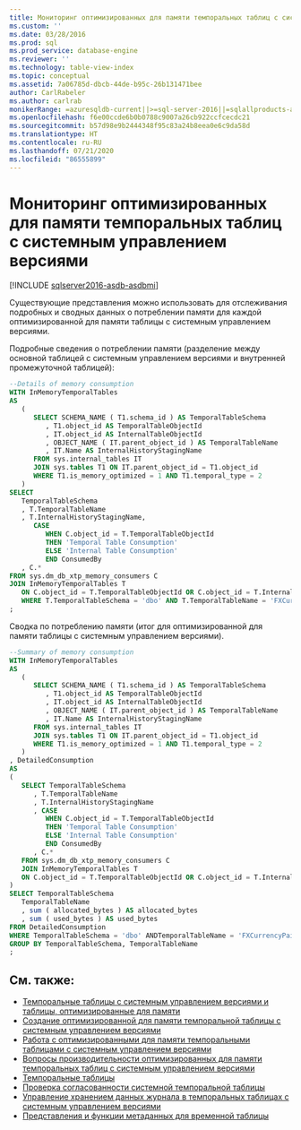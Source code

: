 ```yaml
---
title: Мониторинг оптимизированных для памяти темпоральных таблиц с системным управлением версиями | Документация Майкрософт
ms.custom: ''
ms.date: 03/28/2016
ms.prod: sql
ms.prod_service: database-engine
ms.reviewer: ''
ms.technology: table-view-index
ms.topic: conceptual
ms.assetid: 7a06785d-dbcb-44de-b95c-26b131471bee
author: CarlRabeler
ms.author: carlrab
monikerRange: =azuresqldb-current||>=sql-server-2016||=sqlallproducts-allversions||>=sql-server-linux-2017||=azuresqldb-mi-current
ms.openlocfilehash: f6e00ccde6b0b0788c9007a26cb922ccfcecdc21
ms.sourcegitcommit: b57d98e9b2444348f95c83a24b8eea0e6c9da58d
ms.translationtype: HT
ms.contentlocale: ru-RU
ms.lasthandoff: 07/21/2020
ms.locfileid: "86555899"
---
```

# <a name="monitoring-memory-optimized-system-versioned-temporal-tables"></a>Мониторинг оптимизированных для памяти темпоральных таблиц с системным управлением версиями

[!INCLUDE [sqlserver2016-asdb-asdbmi](../../includes/applies-to-version/sqlserver2016-asdb-asdbmi.md)]

Существующие представления можно использовать для отслеживания подробных и сводных данных о потреблении памяти для каждой оптимизированной для памяти таблицы с системным управлением версиями.

Подробные сведения о потреблении памяти (разделение между основной таблицей с системным управлением версиями и внутренней промежуточной таблицей):

```sql
--Details of memory consumption
WITH InMemoryTemporalTables
AS
   (
      SELECT SCHEMA_NAME ( T1.schema_id ) AS TemporalTableSchema
         , T1.object_id AS TemporalTableObjectId
         , IT.object_id AS InternalTableObjectId
         , OBJECT_NAME ( IT.parent_object_id ) AS TemporalTableName
         , IT.Name AS InternalHistoryStagingName
      FROM sys.internal_tables IT
      JOIN sys.tables T1 ON IT.parent_object_id = T1.object_id
      WHERE T1.is_memory_optimized = 1 AND T1.temporal_type = 2
   )
SELECT
   TemporalTableSchema
   , T.TemporalTableName
   , T.InternalHistoryStagingName,
      CASE
         WHEN C.object_id = T.TemporalTableObjectId
         THEN 'Temporal Table Consumption'
         ELSE 'Internal Table Consumption'
         END ConsumedBy
   , C.*
FROM sys.dm_db_xtp_memory_consumers C
JOIN InMemoryTemporalTables T
   ON C.object_id = T.TemporalTableObjectId OR C.object_id = T.InternalTableObjectId
   WHERE T.TemporalTableSchema = 'dbo' AND T.TemporalTableName = 'FXCurrencyPairs'
;
```

Сводка по потреблению памяти (итог для оптимизированной для памяти таблицы с системным управлением версиями).

```sql
--Summary of memory consumption
WITH InMemoryTemporalTables
AS
   (
      SELECT SCHEMA_NAME ( T1.schema_id ) AS TemporalTableSchema
         , T1.object_id AS TemporalTableObjectId
         , IT.object_id AS InternalTableObjectId
         , OBJECT_NAME ( IT.parent_object_id ) AS TemporalTableName
         , IT.Name AS InternalHistoryStagingName
      FROM sys.internal_tables IT
      JOIN sys.tables T1 ON IT.parent_object_id = T1.object_id
      WHERE T1.is_memory_optimized = 1 AND T1.temporal_type = 2
   )
, DetailedConsumption
AS
(
   SELECT TemporalTableSchema
      , T.TemporalTableName
      , T.InternalHistoryStagingName
      , CASE
         WHEN C.object_id = T.TemporalTableObjectId
         THEN 'Temporal Table Consumption'
         ELSE 'Internal Table Consumption'
         END ConsumedBy
      , C.*
   FROM sys.dm_db_xtp_memory_consumers C
   JOIN InMemoryTemporalTables T
   ON C.object_id = T.TemporalTableObjectId OR C.object_id = T.InternalTableObjectId
)
SELECT TemporalTableSchema
   TemporalTableName
   , sum ( allocated_bytes ) AS allocated_bytes
   , sum ( used_bytes ) AS used_bytes
FROM DetailedConsumption
WHERE TemporalTableSchema = 'dbo' ANDTemporalTableName = 'FXCurrencyPairs'
GROUP BY TemporalTableSchema, TemporalTableName
;
```

## <a name="see-also"></a>См. также:

- [Темпоральные таблицы с системным управлением версиями и таблицы, оптимизированные для памяти](../../relational-databases/tables/system-versioned-temporal-tables-with-memory-optimized-tables.md)
- [Создание оптимизированной для памяти темпоральной таблицы с системным управлением версиями](../../relational-databases/tables/creating-a-memory-optimized-system-versioned-temporal-table.md)
- [Работа с оптимизированными для памяти темпоральными таблицами с системным управлением версиями](../../relational-databases/tables/working-with-memory-optimized-system-versioned-temporal-tables.md)
- [Вопросы производительности оптимизированных для памяти темпоральных таблиц с системным управлением версиями](../../relational-databases/tables/memory-optimized-system-versioned-temporal-tables-performance.md)
- [Темпоральные таблицы](../../relational-databases/tables/temporal-tables.md)
- [Проверка согласованности системной темпоральной таблицы](../../relational-databases/tables/temporal-table-system-consistency-checks.md)
- [Управление хранением данных журнала в темпоральных таблицах с системным управлением версиями](../../relational-databases/tables/manage-retention-of-historical-data-in-system-versioned-temporal-tables.md)
- [Представления и функции метаданных для временной таблицы](../../relational-databases/tables/temporal-table-metadata-views-and-functions.md)
